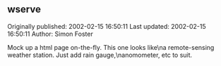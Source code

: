 ## wserve

Originally published: 2002-02-15 16:50:11
Last updated: 2002-02-15 16:50:11
Author: Simon Foster

Mock up a html page on-the-fly.  This one looks like\na remote-sensing weather station.  Just add rain gauge,\nanomometer, etc to suit.